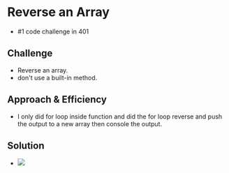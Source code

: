 # Reverse an Array
  - #1 code challenge in 401

## Challenge
  - Reverse an array. 
  - don't use a built-in method.

## Approach & Efficiency
  - I only did for loop inside function and did the for loop reverse and push the output to a new array then console the output.

## Solution
  - ![](./assets/array-reverse.jpg)
